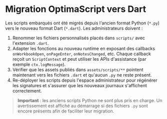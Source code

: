 # Migration OptimaScript vers Dart

Les scripts embarqués ont été migrés depuis l'ancien format Python (`*.py`) vers
le nouveau format Dart (`*.dart`). Les administrateurs doivent :

1. Renommer les fichiers personnalisés placés dans `scripts/` avec l'extension
   `.dart`.
2. Adapter les fonctions au nouveau runtime en exposant des callbacks
   `onWorkbookOpen`, `onPageEnter`, `onNotesChanged`, etc. Chaque callback reçoit
   un `ScriptContext` et peut utiliser les APIs d'assistance (par exemple
   `ctx.logMessage`).
3. Vérifier que les assets publiés dans `assets/scripts/**` pointent maintenant
   vers les fichiers `.dart` et qu'aucun `.py` ne reste présent.
4. Re-déployer les scripts depuis l'espace administrateur pour régénérer les
   signatures et s'assurer que les nouveaux journaux s'affichent correctement.

> **Important** : les anciens scripts Python ne sont plus pris en charge. Un
> avertissement est affiché au démarrage si des fichiers `.py` sont encore
> présents afin de faciliter leur migration.
